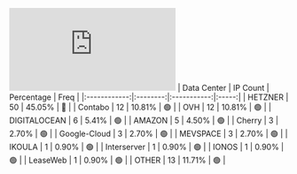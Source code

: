 ![Diagramm](https://github.com/obajay/StateSync-snapshots/blob/main/Projects/Kyve/1/README.md)
| Data Center | IP Count | Percentage | Freq |
|:------------:|:--------:|:-----------:|:-----:|
| HETZNER | 50 | 45.05% | 🔴 |
| Contabo | 12 | 10.81% | 🟢 |
| OVH | 12 | 10.81% | 🟢 |
| DIGITALOCEAN | 6 | 5.41% | 🟢 |
| AMAZON | 5 | 4.50% | 🟢 |
| Cherry | 3 | 2.70% | 🟢 |
| Google-Cloud | 3 | 2.70% | 🟢 |
| MEVSPACE | 3 | 2.70% | 🟢 |
| IKOULA | 1 | 0.90% | 🟢 |
| Interserver | 1 | 0.90% | 🟢 |
| IONOS | 1 | 0.90% | 🟢 |
| LeaseWeb | 1 | 0.90% | 🟢 |
| OTHER | 13 | 11.71% | 🟢 |